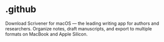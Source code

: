 # .github
Download Scrivener for macOS — the leading writing app for authors and researchers. Organize notes, draft manuscripts, and export to multiple formats on MacBook and Apple Silicon.
